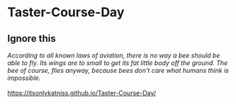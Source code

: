 # Taster-Course-Day
## Ignore this
*According to all known laws of aviation, there is no way a bee should be able to fly. Its wings are to small to get its fat little body off the ground. The bee of course, flies anyway, because bees don't care what humans think is impossible.*
<br>
<br>
https://itsonlykatniss.github.io/Taster-Course-Day/
